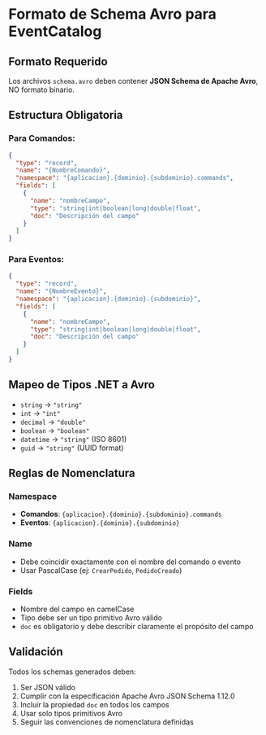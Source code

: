 # Formato de Schema Avro para EventCatalog

## Formato Requerido
Los archivos `schema.avro` deben contener **JSON Schema de Apache Avro**, NO formato binario.

## Estructura Obligatoria

### Para Comandos:
```json
{
  "type": "record",
  "name": "{NombreComando}",
  "namespace": "{aplicacion}.{dominio}.{subdominio}.commands",
  "fields": [
    {
      "name": "nombreCampo",
      "type": "string|int|boolean|long|double|float",
      "doc": "Descripción del campo"
    }
  ]
}
```

### Para Eventos:
```json
{
  "type": "record",
  "name": "{NombreEvento}",
  "namespace": "{aplicacion}.{dominio}.{subdominio}",
  "fields": [
    {
      "name": "nombreCampo",
      "type": "string|int|boolean|long|double|float",
      "doc": "Descripción del campo"
    }
  ]
}
```

## Mapeo de Tipos .NET a Avro
- `string` → `"string"`
- `int` → `"int"`
- `decimal` → `"double"`
- `boolean` → `"boolean"`
- `datetime` → `"string"` (ISO 8601)
- `guid` → `"string"` (UUID format)

## Reglas de Nomenclatura

### Namespace
- **Comandos**: `{aplicacion}.{dominio}.{subdominio}.commands`
- **Eventos**: `{aplicacion}.{dominio}.{subdominio}`

### Name
- Debe coincidir exactamente con el nombre del comando o evento
- Usar PascalCase (ej: `CrearPedido`, `PedidoCreado`)

### Fields
- Nombre del campo en camelCase
- Tipo debe ser un tipo primitivo Avro válido
- `doc` es obligatorio y debe describir claramente el propósito del campo

## Validación
Todos los schemas generados deben:
1. Ser JSON válido
2. Cumplir con la especificación Apache Avro JSON Schema 1.12.0
3. Incluir la propiedad `doc` en todos los campos
4. Usar solo tipos primitivos Avro
5. Seguir las convenciones de nomenclatura definidas